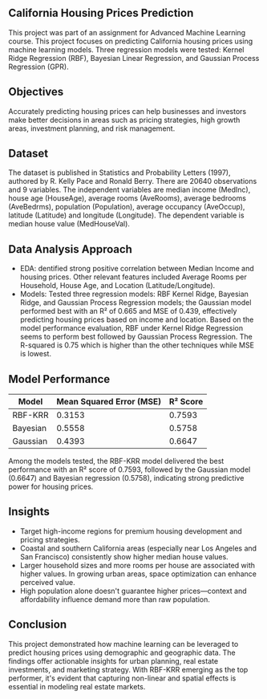 ## California Housing Prices Prediction
This project was part of an assignment for Advanced Machine Learning course. This project focuses on predicting California housing prices using machine learning models. Three regression models were tested: Kernel Ridge Regression (RBF), Bayesian Linear Regression, and Gaussian Process Regression (GPR). 

## Objectives
Accurately predicting housing prices can help businesses and investors make better decisions in areas such as pricing strategies, high growth areas, investment planning, and risk management. 

## Dataset
The dataset is published in Statistics and Probability Letters (1997), authored by R. Kelly Pace and Ronald Berry. There are 20640 observations and 9 variables. The independent variables are median income (MedInc), house age (HouseAge), average rooms (AveRooms), average bedrooms (AveBedrms), population (Population), average occupancy (AveOccup), latitude (Latitude) and longitude (Longitude). The dependent variable is median house value (MedHouseVal).

## Data Analysis Approach
- EDA: dentified strong positive correlation between Median Income and housing prices. Other relevant features included Average Rooms per Household, House Age, and Location (Latitude/Longitude).
- Models: Tested three regression models: RBF Kernel Ridge, Bayesian Ridge, and Gaussian Process Regression models; the Gaussian model performed best with an R² of 0.665 and MSE of 0.439, effectively predicting housing prices based on income and location. Based on the model performance evaluation, RBF under Kernel Ridge Regression seems to perform best followed by Gaussian Process Regression. The R-squared is 0.75 which is higher than the other techniques while MSE is lowest.

## Model Performance

| Model     | Mean Squared Error (MSE) | R² Score |
|-----------|---------------------------|----------|
| RBF-KRR   | 0.3153                    | 0.7593   |
| Bayesian  | 0.5558                    | 0.5758   |
| Gaussian  | 0.4393                    | 0.6647   |

Among the models tested, the RBF-KRR model delivered the best performance with an R² score of 0.7593, followed by the Gaussian model (0.6647) and Bayesian regression (0.5758), indicating strong predictive power for housing prices.
 
## Insights
- Target high-income regions for premium housing development and pricing strategies.
- Coastal and southern California areas (especially near Los Angeles and San Francisco) consistently show higher median house values.
- Larger household sizes and more rooms per house are associated with higher values. In growing urban areas, space optimization can enhance perceived value.
- High population alone doesn't guarantee higher prices—context and affordability influence demand more than raw population.

## Conclusion
This project demonstrated how machine learning can be leveraged to predict housing prices using demographic and geographic data. The findings offer actionable insights for urban planning, real estate investments, and marketing strategy. With RBF-KRR emerging as the top performer, it's evident that capturing non-linear and spatial effects is essential in modeling real estate markets.
  
